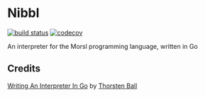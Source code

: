 # Nibbl
[![build status](https://github.com/arjunmayilvaganan/nibbl/actions/workflows/go.yml/badge.svg)](https://github.com/arjunmayilvaganan/nibbl/actions/workflows/go.yml)
[![codecov](https://codecov.io/gh/arjunmayilvaganan/nibbl/branch/master/graph/badge.svg)](https://codecov.io/gh/arjunmayilvaganan/nibbl)

An interpreter for the Morsl programming language, written in Go

## Credits
[Writing An Interpreter In Go](https://interpreterbook.com/) by [Thorsten Ball](https://thorstenball.com/)
